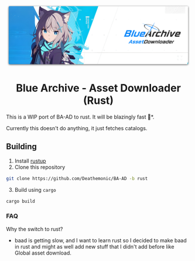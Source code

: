 <div align="center">
  <img src="resources/github/archive.png" width="500px" alt="logo">
  <h1>Blue Archive - Asset Downloader (Rust)</h1>
</div>

This is a WIP port of BA-AD to rust. It will be blazingly fast 🚀*.


Currently this doesn't do anything, it just fetches catalogs.


## Building
1. Install [rustup](https://rustup.rs)
2. Clone this repository
```sh
git clone https://github.com/Deathemonic/BA-AD -b rust
```
3. Build using `cargo`
```sh
cargo build
```


### FAQ


Why the switch to rust?
- baad is getting slow, and I want to learn rust so I decided to make baad in rust and might as well add new stuff that I didn't add before like Global asset download.
